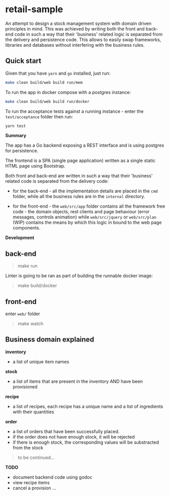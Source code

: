 # retail-sample

An attempt to design a stock management system with domain driven principles in mind.
This was achieved by writing both the front and back-end code in such a way that their 'business' related logic is separated from the delivery and persistence code.
This allows to easily swap frameworks, libraries and databases without interfering with the business rules.

## Quick start

Given that you have `yarn` and `go` installed, just run:

```sh
make clean build/web build run/mem
```

To run the app in docker compose with a postgres instance:

```sh
make clean build/web build run/docker
```

To run the acceptance tests against a running instance - enter the `test/acceptance` folder then run:

```sh
yarn test
```

**Summary**

The app has a Go backend exposing a REST interface and is using postgres for persistence.

The frontend is a SPA (single page application) written as a single static HTML page using Bootstrap.

Both front and back-end are written in such a way that their 'business' related code is separated from the delivery code:

- for the back-end - all the implementation details are placed in the `cmd` folder, while all the business rules are in the `internal` directory.

- for the front-end - the `web/src/app` folder contains all the framework free code - the domain objects, rest clients and page behaviour (error messages, controls animation) while `web/src/jquery` or `web/src/plan` (WIP) contains the means by which this logic in bound to the web page components.

**Development**

## back-end

> make run

Linter is going to be ran as part of building the runnable docker image:

> make build/docker

## front-end

enter `web/` folder

> make watch

## Business domain explained

**inventory**

- a list of unique item names

**stock**

- a list of items that are present in the inventory AND have been provisioned

**recipe**

- a list of recipes, each recipe has a unique name and a list of ingredients with their quantities

**order**

- a list of orders that have been successfully placed.
- if the order does not have enough stock, it will be rejected
- if there is enough stock, the corresponding values will be substracted from the stock

> to be continued...

**TODO**

- document backend code using godoc
- view recipe items
- cancel a provision
  ...
